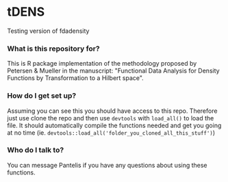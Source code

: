 # tDENS
Testing version of fdadensity

### What is this repository for? ###

This is R package implementation of the methodology proposed by Petersen & Mueller in the manuscript: "Functional Data Analysis for Density Functions by Transformation to a Hilbert space". 

### How do I get set up? ###

Assuming you can see this you should have access to this repo. 
Therefore just use clone the repo and then use `devtools` with `load_all()` to load the file. It should automatically compile the functions needed and get you going at no time (ie. `devtools::load_all('folder_you_cloned_all_this_stuff')`)

### Who do I talk to? ###

You can message Pantelis if you have any questions about using these functions.

